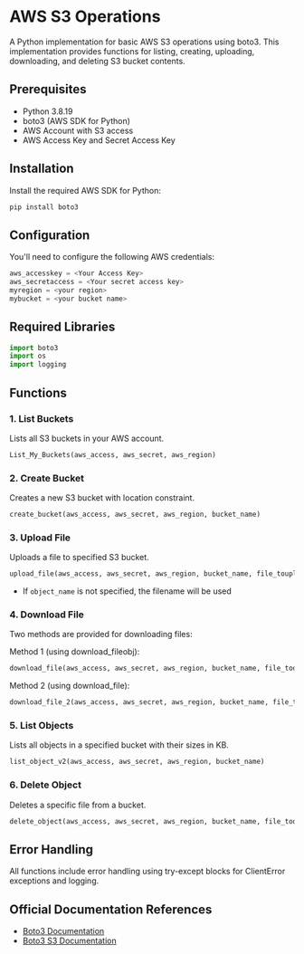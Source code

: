 # AWS S3 Operations

A Python implementation for basic AWS S3 operations using boto3. This implementation provides functions for listing, creating, uploading, downloading, and deleting S3 bucket contents.

## Prerequisites

- Python 3.8.19
- boto3 (AWS SDK for Python)
- AWS Account with S3 access
- AWS Access Key and Secret Access Key

## Installation

Install the required AWS SDK for Python:

```bash
pip install boto3
```

## Configuration

You'll need to configure the following AWS credentials:

```python
aws_accesskey = <Your Access Key>
aws_secretaccess = <Your secret access key>
myregion = <your region>
mybucket = <your bucket name>
```

## Required Libraries
```python
import boto3
import os
import logging
```

## Functions

### 1. List Buckets
Lists all S3 buckets in your AWS account.

```python
List_My_Buckets(aws_access, aws_secret, aws_region)
```

### 2. Create Bucket
Creates a new S3 bucket with location constraint.

```python
create_bucket(aws_access, aws_secret, aws_region, bucket_name)
```

### 3. Upload File
Uploads a file to specified S3 bucket.

```python
upload_file(aws_access, aws_secret, aws_region, bucket_name, file_toupload, object_name=None)
```
- If `object_name` is not specified, the filename will be used

### 4. Download File
Two methods are provided for downloading files:

Method 1 (using download_fileobj):
```python
download_file(aws_access, aws_secret, aws_region, bucket_name, file_todownload, object_name)
```

Method 2 (using download_file):
```python
download_file_2(aws_access, aws_secret, aws_region, bucket_name, file_todownload, object_name)
```

### 5. List Objects
Lists all objects in a specified bucket with their sizes in KB.

```python
list_object_v2(aws_access, aws_secret, aws_region, bucket_name)
```

### 6. Delete Object
Deletes a specific file from a bucket.

```python
delete_object(aws_access, aws_secret, aws_region, bucket_name, file_todelete)
```

## Error Handling

All functions include error handling using try-except blocks for ClientError exceptions and logging.

## Official Documentation References

- [Boto3 Documentation](https://boto3.amazonaws.com/v1/documentation/api/latest/index.html)
- [Boto3 S3 Documentation](https://boto3.amazonaws.com/v1/documentation/api/latest/reference/services/s3.html)

